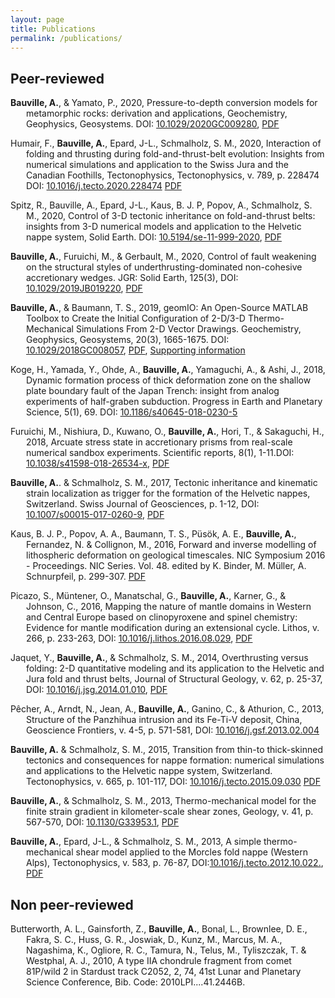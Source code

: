 ```yaml
---
layout: page
title: Publications
permalink: /publications/
---
```

<style>
    .cite_publication {
        text-indent: -25px;
        margin-left: 25px;
    }
</style>

<h2>
    Peer-reviewed
</h2>
<p class="cite_publication">
    <strong>Bauville, A.</strong>, & Yamato, P., 2020, Pressure-to-depth conversion models for
    metamorphic rocks: derivation and applications, Geochemistry, Geophysics, Geosystems. DOI: <a href="https://doi.org/10.1029/2020GC009280">10.1029/2020GC009280</a>, <a href="https://www.researchgate.net/profile/Arthur-Bauville/publication/348688305_Pressure-to-Depth_Conversion_Models_for_Metamorphic_Rocks_Derivation_and_Applications/links/600faf90299bf14088c091d8/Pressure-to-Depth-Conversion-Models-for-Metamorphic-Rocks-Derivation-and-Applications.pdf">PDF</a>
</p>

<p class="cite_publication">
    Humair, F., <strong>Bauville, A.</strong>, Epard, J-L., Schmalholz, S. M., 2020, Interaction of folding and thrusting during fold-and-thrust-belt evolution: Insights from numerical simulations and application to the Swiss Jura and the Canadian Foothills, Tectonophysics, Tectonophysics, v. 789, p. 228474 DOI: <a href="https://doi.org/10.1016/j.tecto.2020.228474">10.1016/j.tecto.2020.228474</a> <a href="https://www.researchgate.net/profile/Jean-Luc-Epard/publication/341240409_Interaction_of_folding_and_thrusting_during_fold-and-thrust-belt_evolution_Insights_from_numerical_simulations_and_application_to_the_Swiss_Jura_and_Canadian_Foothills/links/5eb8e28ca6fdcc1f1dcffd72/Interaction-of-folding-and-thrusting-during-fold-and-thrust-belt-evolution-Insights-from-numerical-simulations-and-application-to-the-Swiss-Jura-and-Canadian-Foothills.pdf">PDF</a>
</p>

<p class="cite_publication">
    Spitz, R., Bauville, A., Epard, J-L., Kaus, B. J. P, Popov, A., Schmalholz, S. M., 2020, Control of 3-D tectonic inheritance on fold-and-thrust belts: insights from 3-D numerical models and application to the Helvetic nappe system, Solid Earth. DOI: <a href="https://doi.org/10.5194/se-11-999-2020">10.5194/se-11-999-2020</a>, <a href="https://www.researchgate.net/publication/342252532_Control_of_3-D_tectonic_inheritance_on_fold-and-thrust_belts_insights_from_3-D_numerical_models_and_application_to_the_Helvetic_nappe_system/fulltext/5eeac0ae299bf1faac5e9fc6/Control-of-3-D-tectonic-inheritance-on-fold-and-thrust-belts-insights-from-3-D-numerical-models-and-application-to-the-Helvetic-nappe-system.pdf">PDF</a>
</p>

<p class="cite_publication">
    <strong>Bauville, A.</strong>, Furuichi, M., & Gerbault, M., 2020, Control of fault weakening on the structural
    styles of underthrusting-dominated non-cohesive accretionary wedges. JGR: Solid Earth,
    125(3), DOI: <a href="https://doi.org/10.1029/2019JB019220">10.1029/2019JB019220</a>, <a href="https://www.researchgate.net/profile/Arthur-Bauville/publication/339624541_Control_of_Fault_Weakening_on_the_Structural_Styles_of_Underthrusting-Dominated_Non-Cohesive_Accretionary_Wedges/links/5eba2bd7299bf1287f7fce89/Control-of-Fault-Weakening-on-the-Structural-Styles-of-Underthrusting-Dominated-Non-Cohesive-Accretionary-Wedges.pdf">PDF</a>
</p>
<p class="cite_publication">
    <strong>Bauville, A.</strong>, & Baumann, T. S., 2019, geomIO: An Open-Source MATLAB Toolbox to Create
    the Initial Configuration of 2-D/3-D Thermo-Mechanical Simulations From 2-D Vector Drawings. Geochemistry, Geophysics, Geosystems, 20(3), 1665-1675. DOI: <a href="https://doi.org/10.1029/2018GC008057">10.1029/2018GC008057</a>, <a href="https://www.researchgate.net/profile/Tobias-Baumann-4/publication/330763500_geomIO_an_open-source_MATLAB_toolbox_to_create_the_initial_configuration_of_2D3D_thermo-mechanical_simulations_from_2D_vector_drawings/links/5c6e6212a6fdcc404ec2123f/geomIO-an-open-source-MATLAB-toolbox-to-create-the-initial-configuration-of-2D-3D-thermo-mechanical-simulations-from-2D-vector-drawings.pdf">PDF</a>, <a href="https://www.researchgate.net/profile/Arthur-Bauville/publication/331247987_Supporting_Information_for_geomIO_an_open-source_1_MATLAB_toolbox_to_create_the_initial_configuration_of_2D3D_thermo-mechanical_simulations_from_2D_3_vector_drawings/links/5ec49921299bf1c09acbef20/Supporting-Information-for-geomIO-an-open-source-1-MATLAB-toolbox-to-create-the-initial-configuration-of-2D-3D-thermo-mechanical-simulations-from-2D-3-vector-drawings.pdf">Supporting information</a>
</p>
<p class="cite_publication">
    Koge, H., Yamada, Y., Ohde, A., <strong>Bauville, A.</strong>, Yamaguchi, A., & Ashi, J., 2018, Dynamic formation process of thick deformation zone on the shallow plate boundary fault of the Japan Trench: insight from analog experiments of half-graben subduction. Progress in Earth and Planetary Science, 5(1), 69. DOI: <a href="https://doi.org/10.1186/s40645-018-0230-5">10.1186/s40645-018-0230-5</a>

    
</p>
<p class="cite_publication">
    Furuichi, M., Nishiura, D., Kuwano, O., <strong>Bauville, A.</strong>, Hori, T., & Sakaguchi, H., 2018, Arcuate stress state in accretionary prisms from real-scale numerical sandbox experiments. Scientific reports, 8(1), 1-11.DOI:  <a href="https://doi.org/10.1038/s41598-018-26534-x">10.1038/s41598-018-26534-x</a>, <a href="https://www.researchgate.net/journal/Scientific-Reports-2045-2322/publication/325652621_Arcuate_stress_state_in_accretionary_prisms_from_real-scale_numerical_sandbox_experiments/links/5fb53fe34585154a5febcaa6/Arcuate-stress-state-in-accretionary-prisms-from-real-scale-numerical-sandbox-experiments.pdf">PDF</a>
</p>
<p class="cite_publication">
    <strong>Bauville, A.</strong>. & Schmalholz, S. M., 2017, Tectonic inheritance and kinematic strain localization
    as trigger for the formation of the Helvetic nappes, Switzerland. Swiss Journal of
    Geosciences, p. 1-12, DOI: <a href="https://doi.org/10.1007/s00015-017-0260-9">10.1007/s00015-017-0260-9</a>, <a href="https://www.researchgate.net/profile/Arthur-Bauville/publication/314173845_Tectonic_inheritance_and_kinematic_strain_localization_as_trigger_for_the_formation_of_the_Helvetic_nappes_Switzerland/links/5eba2c57299bf1287f7fce9e/Tectonic-inheritance-and-kinematic-strain-localization-as-trigger-for-the-formation-of-the-Helvetic-nappes-Switzerland.pdf">PDF</a>
</p>

<p class="cite_publication">
    Kaus, B. J. P., Popov, A. A., Baumann, T. S., Püsök, A. E., <strong>Bauville, A.</strong>, Fernandez, N. & Collignon, M., 2016, Forward and inverse modelling of lithospheric deformation on geological timescales. NIC Symposium 2016 - Proceedings. NIC Series. Vol. 48. edited by K. Binder, M. Müller, A. Schnurpfeil, p. 299-307. <a href="https://www.researchgate.net/profile/Marine-Collignon/publication/319164764_Forward_and_Inverse_Modelling_of_Lithospheric_Deformation_on_Geological_Timescales_Forward_and_Inverse_Modelling_of_Lithospheric_Deformation_on_Geological_Timescales/links/599690a60f7e9b91cb0e1679/Forward-and-Inverse-Modelling-of-Lithospheric-Deformation-on-Geological-Timescales-Forward-and-Inverse-Modelling-of-Lithospheric-Deformation-on-Geological-Timescales.pdf">PDF</a>
</p>

<p class="cite_publication">
    Picazo, S., Müntener, O., Manatschal, G., <strong>Bauville, A.</strong>, Karner, G., & Johnson, C., 2016, Mapping the nature of mantle domains in Western and Central Europe based on clinopyroxene and spinel chemistry: Evidence for mantle modification during an extensional cycle. Lithos, v. 266, p. 233-263, DOI: <a href="https://doi.org/10.1016/j.lithos.2016.08.029">10.1016/j.lithos.2016.08.029</a>, <a href="https://www.researchgate.net/profile/Suzanne-Picazo/publication/308722220_Mapping_the_nature_of_mantle_domains_in_Western_and_Central_Europe_based_on_clinopyroxene_and_spinel_chemistry_Evidence_for_mantle_modification_during_an_extensional_cycle/links/584039f308ae61f75dcedc35/Mapping-the-nature-of-mantle-domains-in-Western-and-Central-Europe-based-on-clinopyroxene-and-spinel-chemistry-Evidence-for-mantle-modification-during-an-extensional-cycle.pdf">PDF</a>
    
    
</p>
<p class="cite_publication">
    Jaquet, Y., <strong>Bauville, A.</strong>, & Schmalholz, S. M., 2014, Overthrusting versus folding: 2-D quantitative modeling and its application to the Helvetic and Jura fold and thrust belts, Journal of Structural Geology, v. 62, p. 25-37, DOI: <a href="https://doi.org/10.1016/j.jsg.2014.01.010">10.1016/j.jsg.2014.01.010</a>, <a href="https://www.researchgate.net/profile/Stefan-Schmalholz/publication/260011074_Viscous_overthrusting_versus_folding_2-D_quantitative_modeling_and_its_application_to_the_Helvetic_and_Jura_fold_and_thrust_belts/links/0f31752f49a5d23abf000000/Viscous-overthrusting-versus-folding-2-D-quantitative-modeling-and-its-application-to-the-Helvetic-and-Jura-fold-and-thrust-belts.pdf">PDF</a>
</p>
<p class="cite_publication">
    Pêcher, A., Arndt, N., Jean, A., <strong>Bauville, A.</strong>, Ganino, C., & Athurion, C., 2013, Structure of the Panzhihua intrusion and its Fe-Ti-V deposit, China, Geoscience Frontiers, v. 4-5, p. 571-581, DOI: <a href="https://doi.org/10.1016/j.gsf.2013.02.004">10.1016/j.gsf.2013.02.004</a>
</p>
<p class="cite_publication">
    <strong>Bauville, A.</strong> & Schmalholz, S. M., 2015, Transition from thin-to thick-skinned tectonics and
    consequences for nappe formation: numerical simulations and applications to the Helvetic nappe system, Switzerland. Tectonophysics, v. 665, p. 101-117, DOI: <a href="https://doi.org/10.1016/j.tecto.2015.09.030">10.1016/j.tecto.2015.09.030</a> <a href="https://www.researchgate.net/profile/Arthur-Bauville/publication/284002620_Transition_from_thin-_to_thick-skinned_tectonics_and_consequences_for_nappe_formation_Numerical_simulations_and_applications_to_the_Helvetic_nappe_system_Switzerland/links/5655ca7908aefe619b1bdfd7/Transition-from-thin-to-thick-skinned-tectonics-and-consequences-for-nappe-formation-Numerical-simulations-and-applications-to-the-Helvetic-nappe-system-Switzerland.pdf">PDF</a>
</p>
<p class="cite_publication">
    <strong>Bauville, A.</strong>, & Schmalholz, S. M., 2013, Thermo-mechanical model for the finite strain gradient
    in kilometer-scale shear zones, Geology, v. 41, p. 567-570, DOI: <a href="https://doi.org/10.1130/G33953.1">10.1130/G33953.1</a>, <a href=https://www.researchgate.net/profile/Arthur-Bauville/publication/258774793_Thermo-mechanical_model_for_the_finite_strain_gradient_in_kilometer-scale_shear_zones/links/00b4952f89b7f9760c000000/Thermo-mechanical-model-for-the-finite-strain-gradient-in-kilometer-scale-shear-zones.pdf>PDF</a>
</p>
<p class="cite_publication">
    <strong>Bauville, A.</strong>, Epard, J-L., & Schmalholz, S. M., 2013, A simple thermo-mechanical shear model
    applied to the Morcles fold nappe (Western Alps), Tectonophysics, v. 583, p. 76-87, DOI:<a href="https://doi.org/10.1016/j.tecto.2012.10.022.">10.1016/j.tecto.2012.10.022.</a>, <a href="https://www.researchgate.net/profile/Stefan-Schmalholz/publication/256860219_A_simple_thermo-mechanical_shear_model_applied_to_the_Morcles_fold_nappe_Western_Alps/links/0deec52602547d0d84000000/A-simple-thermo-mechanical-shear-model-applied-to-the-Morcles-fold-nappe-Western-Alps.pdf">PDF</a>
</p>

<h2>
    Non peer-reviewed
</h2>

<p class="cite_publication">
    Butterworth, A. L., Gainsforth, Z., <strong>Bauville, A.</strong>, Bonal, L., Brownlee, D. E., Fakra, S. C., Huss, G. R., Joswiak, D., Kunz, M., Marcus, M. A., Nagashima, K., Ogliore, R. C., Tamura, N., Telus, M., Tyliszczak, T. & Westphal, A. J., 2010, A type IIA chondrule fragment from comet 81P/wild 2 in Stardust track C2052, 2, 74, 41st Lunar and Planetary Science Conference, Bib. Code: 2010LPI....41.2446B.
</p>
